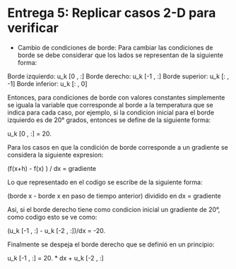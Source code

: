 # Entrega 5: Replicar casos 2-D para verificar
* Cambio de condiciones de borde:
Para cambiar las condiciones de borde se debe considerar que los lados se representan de la siguiente forma:

Borde izquierdo: u_k [0 , :]
Borde derecho: u_k [-1 , :]
Borde superior: u_k [: , -1]
Borde inferior: u_k [: , 0]

Entonces, para condiciones de borde con valores constantes simplemente se iguala la variable que corresponde al borde a la temperatura que se indica para cada caso, por ejemplo, si la condicion inicial para el borde izquierdo es de 20° grados, entonces se define de la siguiente forma:

u_k [0 , :] = 20.

Para los casos en que la condición de borde corresponde a un gradiente se considera la siguiente expresion:

(f(x+h) - f(x) ) / dx = gradiente

Lo que representado en el codigo se escribe de la siguiente forma:

(borde x - borde x en paso de tiempo anterior) dividido en dx = gradiente

Asi, si el borde derecho tiene como condicion inicial un gradiente de 20°, como codigo esto se ve como:

(u_k [-1 , :] - u_k [-2 , :])/dx = -20.

Finalmente se despeja el borde derecho que se definió en un principio:

u_k [-1 , :] = 20. * dx + u_k [-2 , :]
